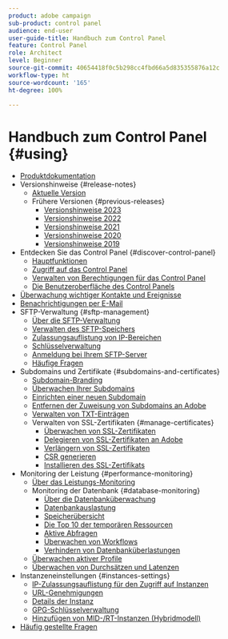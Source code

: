 ```yaml
---
product: adobe campaign
sub-product: control panel
audience: end-user
user-guide-title: Handbuch zum Control Panel
feature: Control Panel
role: Architect
level: Beginner
source-git-commit: 40654418f0c5b298cc4fbd66a5d835355876a12c
workflow-type: ht
source-wordcount: '165'
ht-degree: 100%

---
```



# Handbuch zum Control Panel {#using}

+ [Produktdokumentation](control-panel-home.md)
+ Versionshinweise {#release-notes}
   + [Aktuelle Version](rn/release-notes.md)
   + Frühere Versionen {#previous-releases}
      + [Versionshinweise 2023](rn/release-notes-2023.md)
      + [Versionshinweise 2022](rn/release-notes-2022.md)
      + [Versionshinweise 2021](rn/release-notes-2021.md)
      + [Versionshinweise 2020](rn/release-notes-2020.md)
      + [Versionshinweise 2019](rn/release-notes-2019.md)
+ Entdecken Sie das Control Panel {#discover-control-panel}
   + [Hauptfunktionen](discover/using/key-features.md)
   + [Zugriff auf das Control Panel](discover/using/accessing-control-panel.md)
   + [Verwalten von Berechtigungen für das Control Panel](discover/using/managing-permissions.md)
   + [Die Benutzeroberfläche des Control Panels](discover/using/discovering-the-interface.md)
+ [Überwachung wichtiger Kontakte und Ereignisse](service-events/service-events.md)
+ [Benachrichtigungen per E-Mail](performance-monitoring/using/email-alerting.md)
+ SFTP-Verwaltung {#sftp-management}
   + [Über die SFTP-Verwaltung](sftp/using/about-sftp-management.md)
   + [Verwalten des SFTP-Speichers](sftp/using/sftp-storage-management.md)
   + [Zulassungsauflistung von IP-Bereichen](sftp/using/ip-range-allow-listing.md)
   + [Schlüsselverwaltung](sftp/using/key-management.md)
   + [Anmeldung bei Ihrem SFTP-Server](sftp/using/logging-into-sftp-server.md)
   + [Häufige Fragen](sftp/using/common-questions.md)
+ Subdomains und Zertifikate {#subdomains-and-certificates}
   + [Subdomain-Branding](subdomains-certificates/using/subdomains-branding.md)
   + [Überwachen Ihrer Subdomains](subdomains-certificates/using/monitoring-subdomains.md)
   + [Einrichten einer neuen Subdomain](subdomains-certificates/using/setting-up-new-subdomain.md)
   + [Entfernen der Zuweisung von Subdomains an Adobe](subdomains-certificates/using/remove-delegated-subdomains.md)
   + [Verwalten von TXT-Einträgen](subdomains-certificates/using/managing-txt-records.md)
   + Verwalten von SSL-Zertifikaten {#manage-certificates}
      + [Überwachen von SSL-Zertifikaten](subdomains-certificates/using/monitoring-ssl-certificates.md)
      + [Delegieren von SSL-Zertifikaten an Adobe](subdomains-certificates/using/delegate-ssl.md)
      + [Verlängern von SSL-Zertifikaten](subdomains-certificates/using/renewing-subdomain-certificate.md)
      + [CSR generieren](subdomains-certificates/using/generate-csr.md)
      + [Installieren des SSL-Zertifikats](subdomains-certificates/using/install-ssl-certificate.md)
+ Monitoring der Leistung {#performance-monitoring}
   + [Über das Leistungs-Monitoring](performance-monitoring/using/about-performance-monitoring.md)
   + Monitoring der Datenbank {#database-monitoring}
      + [Über die Datenbanküberwachung](performance-monitoring/using/database-monitoring.md)
      + [Datenbankauslastung](performance-monitoring/using/database-utilization.md)
      + [Speicherübersicht](performance-monitoring/using/database-storage-overview.md)
      + [Die Top 10 der temporären Ressourcen](performance-monitoring/using/database-top-ten-resources.md)
      + [Aktive Abfragen](performance-monitoring/using/database-active-queries.md)
      + [Überwachen von Workflows](performance-monitoring/using/workflow-monitoring.md)
      + [Verhindern von Datenbanküberlastungen](performance-monitoring/using/database-preventing-overload.md)
   + [Überwachen aktiver Profile](performance-monitoring/using/active-profiles-monitoring.md)
   + [Überwachen von Durchsätzen und Latenzen](performance-monitoring/using/throughputs-latencies.md)
+ Instanzeneinstellungen {#instances-settings}
   + [IP-Zulassungsauflistung für den Zugriff auf Instanzen](instances-settings/using/ip-allow-listing-instance-access.md)
   + [URL-Genehmigungen](instances-settings/using/url-permissions.md)
   + [Details der Instanz](instances-settings/using/instance-details.md)
   + [GPG-Schlüsselverwaltung](instances-settings/using/gpg-keys-management.md)
   + [Hinzufügen von MID-/RT-Instanzen (Hybridmodell)](instances-settings/using/external-accounts.md)
+ [Häufig gestellte Fragen](faq.md)
